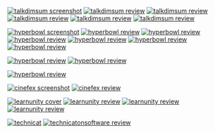 [![talkdimsum screenshot](/images/talkdimsum/screenshots/talkdimsummockup.png)](http://talkdimsum.com/)
[![talkdimsum review](/images/talkdimsum/appstore/talkdimsum-4-18-2020.png)](https://apps.apple.com/us/app/talk-dim-sum/id953929066)
[![talkdimsum review](/images/talkdimsum/appstore/talkdimsum-3-12-2019.png)](https://apps.apple.com/us/app/talk-dim-sum/id953929066)
[![talkdimsum review](/images/talkdimsum/appstore/talkdimsum-1-03-2019.png)](https://apps.apple.com/us/app/talk-dim-sum/id953929066)
[![talkdimsum review](/images/talkdimsum/appstore/talkdimsum-7-10-2018.png)](https://apps.apple.com/us/app/talk-dim-sum/id953929066)
[![talkdimsum review](/images/talkdimsum/appstore/talkdimsum-3-15-2018.png)](https://apps.apple.com/us/app/talk-dim-sum/id953929066)

[![hyperbowl screenshot](/images/hyperbowl/hyperbowlhighseasscreenshot/hyperbowlhighseas.png)](https://technicat.itch.io/hyperbowl)
[![hyperbowl review](/images/hyperbowl/appstore/8-21-2020.png)](https://apps.apple.com/us/app/hyperbowl/id344209253)
[![hyperbowl review](/images/hyperbowl/appstore/2-2-2020.png)](https://apps.apple.com/us/app/hyperbowl/id344209253)
[![hyperbowl review](/images/hyperbowl/appstore/11-05-2017.png)](https://apps.apple.com/us/app/hyperbowl/id344209253)
[![hyperbowl review](/images/hyperbowl/appstore/01-16-2013.png)](https://apps.apple.com/us/app/hyperbowl/id344209253)
[![hyperbowl review](/images/hyperbowl/steam/10-31-2020.png)](https://store.steampowered.com/app/847530/HyperBowl/)
[![hyperbowl review](/images/hyperbowl/steam/3-26-2020.png)](https://store.steampowered.com/app/847530/HyperBowl/)
<!-- [![hyperbowl review](/images/hyperbowl/steam/2-2-2020.png)](https://store.steampowered.com/app/847530/HyperBowl/) -->
[![hyperbowl review](/images/hyperbowl/steam/12-1-2019.png)](https://store.steampowered.com/app/847530/HyperBowl/)
[![hyperbowl review](/images/hyperbowl/steam/8-31-2019.png)](https://store.steampowered.com/app/847530/HyperBowl/)
<!-- [![hyperbowl review](/images/hyperbowl/steam/7-5-2019.png)](https://store.steampowered.com/app/847530/HyperBowl/) -->
[![hyperbowl review](/images/hyperbowl/steam/10-3-2018.png)](https://store.steampowered.com/app/847530/HyperBowl/)
<!-- [![hyperbowl review](/images/hyperbowl/steam/8-12-2018.png)](https://store.steampowered.com/app/847530/HyperBowl/) -->

[![cinefex screenshot](/images/cinefex/screenshots/cinefexmockup.png)](https://cinefex.com/ipad/)
[![cinefex review](/images/cinefex/appstore/3-10-2020.png)](https://apps.apple.com/us/app/cinefex/id512379220)

[![learnunity cover](/images/learnunity/cover.jpg)](https://www.apress.com/gp/book/9781430248767)
[![learnunity review](/images/learnunity/reviews/ivokunzler.png)](https://www.amazon.com/Learn-Unity-Development-Technology-Action/dp/1430248750)
[![learnunity review](/images/learnunity/reviews/vincenttse.png)](https://www.amazon.com/Learn-Unity-Development-Technology-Action/dp/1430248750)
[![learnunity review](/images/learnunity/reviews/shmosef.png)](https://www.amazon.com/Learn-Unity-Development-Technology-Action/dp/1430248750)

[![technicat](/images/technicat/photo/technicat.jpg)](https://technicat.itch.io/technicat-on-software)
[![technicatonsoftware review](/images/technicatonsoftware/reviews/technicatonsoftwarereview.png)](https://smile.amazon.com/Technicat-Software-Philip-Chu/dp/1082483958)

